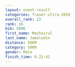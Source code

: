 ```yaml
---
layout: event-result 
categories: fraser-ultra-2019 
overall_rank: 22
rank: 16
bib: 5006
first_name: Mazhairul
last_name: Jamaludin
distance: 50KM
category: 50KM
gender: Male
finish_time: 6-21-41
---
```

